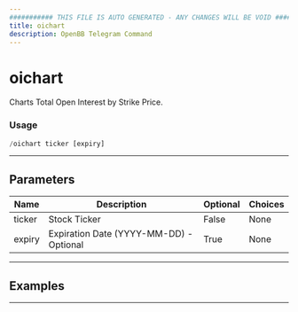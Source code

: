 ```yaml
---
########### THIS FILE IS AUTO GENERATED - ANY CHANGES WILL BE VOID ###########
title: oichart
description: OpenBB Telegram Command
---
```


# oichart

Charts Total Open Interest by Strike Price.

### Usage

```python wordwrap
/oichart ticker [expiry]
```

---

## Parameters

| Name | Description | Optional | Choices |
| ---- | ----------- | -------- | ------- |
| ticker | Stock Ticker | False | None |
| expiry | Expiration Date (YYYY-MM-DD) - Optional | True | None |


---

## Examples


---
